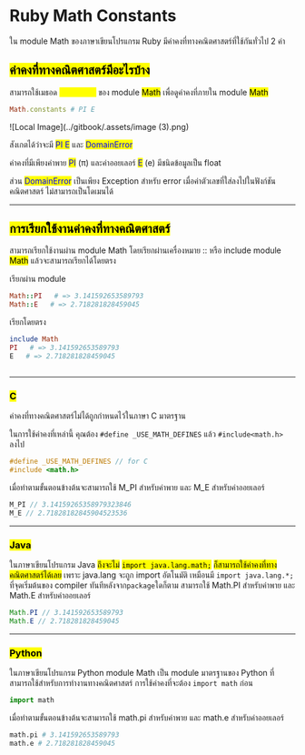 # Ruby Math Constants
ใน module Math ของภาษาเขียนโปรแกรม Ruby มีค่าคงที่ทางคณิตศาสตร์ที่ใช้กันทั่วไป 2 ค่า

## <mark style="color:$danger;">ค่าคงที่ทางคณิตศาสตร์มีอะไรบ้าง</mark>

สามารถใช้เมธอด <mark style="color:yellow;">constants</mark> ของ module <mark style="color:$primary;">Math</mark> เพื่อดูค่าคงที่ภายใน module <mark style="color:$primary;">Math</mark>

```ruby
Math.constants # PI E
```
![Local Image](../gitbook/.assets/image (3).png)

สังเกตได้ว่าจะมี <mark style="color:blue;">PI E</mark> และ <mark style="color:blue;">DomainError</mark>&#x20;

ค่าคงที่มีเพียงค่าพาย <mark style="color:blue;">PI</mark> (π) และค่าออยเลอร์ <mark style="color:blue;">E</mark> (e) มีชนิดข้อมูลเป็น float

ส่วน <mark style="color:blue;">DomainError</mark> เป็นเพียง Exception สำหรับ error เมื่อค่าตัวเลขที่ใส่ลงไปในฟังก์ชันคณิตศาสตร์ ไม่สามารถเป็นโดเมนได้

***

## <mark style="color:$danger;">การเรียกใช้งานค่าคงที่ทางคณิตศาสตร์</mark>

สามารถเรียกใช้งานผ่าน module Math โดยเรียกผ่านเครื่องหมาย ::                                                                      หรือ include module <mark style="color:$primary;">Math</mark> แล้วจะสามารถเรียกได้โดยตรง

เรียกผ่าน module
```ruby
Math::PI   # => 3.141592653589793
Math::E   # => 2.718281828459045
```

เรียกโดยตรง
```ruby
include Math
PI   # => 3.141592653589793
E   # => 2.718281828459045
```

<div data-full-width="false"><figure><img src="../assets/image.png" alt=""><figcaption></figcaption></figure></div>

***

### <mark style="color:$danger;">C</mark>

ค่าคงที่ทางคณิตศาสตร์ไม่ได้ถูกกำหนดไว้ในภาษา C มาตรฐาน

ในการใช้ค่าคงที่เหล่านี้ คุณต้อง `#define _USE_MATH_DEFINES` แล้ว `#include<math.h>` ลงไป

```c
#define _USE_MATH_DEFINES // for C 
#include <math.h>
```

เมื่อทำตามขั้นตอนข้างต้นจะสามารถใช้ M\_PI สำหรับค่าพาย และ M\_E สำหรับค่าออยเลอร์

```c
M_PI // 3.14159265358979323846
M_E // 2.71828182845904523536
```

***

### <mark style="color:$danger;">Java</mark>

ในภาษาเขียนโปรแกรม Java <mark style="color:$info;">ถึงจะไม่</mark> <mark style="color:$info;"></mark><mark style="color:$info;">`import java.lang.math;`</mark> <mark style="color:$info;"></mark><mark style="color:$info;">ก็สามารถใช้ค่าคงที่ทางคณิตศาสตร์ได้เลย</mark>    เพราะ java.lang จะถูก import อัตโนมัติ เหมือนมี `import java.lang.*;` ที่จุดเริ่มต้นของ compiler ทันทีหลังจาก`package`ใดก็ตาม สามารถใช้ Math.PI สำหรับค่าพาย และ Math.E สำหรับค่าออยเลอร์

```java
Math.PI // 3.141592653589793
Math.E // 2.718281828459045
```

***

### <mark style="color:$danger;">Python</mark>

ในภาษาเขียนโปรแกรม Python module Math เป็น module มาตรฐานของ Python ที่สามารถใช้สำหรับการทำงานทางคณิตศาสตร์ การใช้ค่าคงที่จะต้อง `import math` ก่อน

```python
import math
```

เมื่อทำตามขั้นตอนข้างต้นจะสามารถใช้ math.pi สำหรับค่าพาย และ math.e สำหรับค่าออยเลอร์

```python
math.pi # 3.141592653589793
math.e # 2.718281828459045
```
